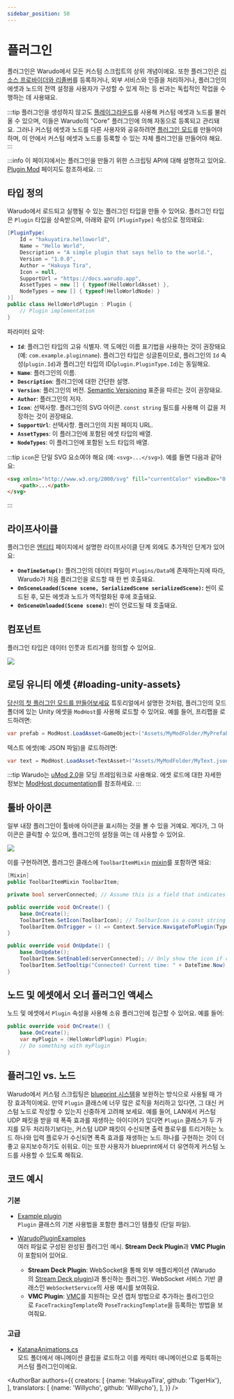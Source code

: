 ```yaml
---
sidebar_position: 50
---
```


# 플러그인

플러그인은 Warudo에서 모든 커스텀 스크립트의 상위 개념이에요. 또한 플러그인은 [리소스 프로바이더와 리졸버](resource-providers-and-resolvers)를 등록하거나, 외부 서비스와 인증을 처리하거나, 플러그인의 에셋과 노드의 전역 설정을 사용자가 구성할 수 있게 하는 등 씬과는 독립적인 작업을 수행하는 데 사용돼요.

:::tip
플러그인을 생성하지 않고도 [플레이그라운드](../playground)를 사용해 커스텀 에셋과 노드를 불러올 수 있으며, 이들은 Warudo의 "Core" 플러그인에 의해 자동으로 등록되고 관리돼요. 그러나 커스텀 에셋과 노드를 다른 사용자와 공유하려면 [플러그인 모드](../plugin-mod)를 만들어야 하며, 이 안에서 커스텀 에셋과 노드를 등록할 수 있는 자체 플러그인을 만들어야 해요.
:::

:::info
이 페이지에서는 플러그인을 만들기 위한 스크립팅 API에 대해 설명하고 있어요. [Plugin Mod](../plugin-mod) 페이지도 참조하세요.
:::

## 타입 정의

Warudo에서 로드되고 실행될 수 있는 플러그인 타입을 만들 수 있어요. 플러그인 타입은 `Plugin` 타입을 상속받으며, 아래와 같이 `[PluginType]` 속성으로 정의돼요:

```csharp
[PluginType(
    Id = "hakuyatira.helloworld",
    Name = "Hello World",
    Description = "A simple plugin that says hello to the world.",
    Version = "1.0.0",
    Author = "Hakuya Tira",
    Icon = null,
    SupportUrl = "https://docs.warudo.app",
    AssetTypes = new [] { typeof(HelloWorldAsset) },
    NodeTypes = new [] { typeof(HelloWorldNode) }
)]
public class HelloWorldPlugin : Plugin {
    // Plugin implementation
}
```

파라미터 요약:

- **`Id`**: 플러그인 타입의 고유 식별자. 역 도메인 이름 표기법을 사용하는 것이 권장돼요 (예: `com.example.pluginname`). 플러그인 타입은 싱글톤이므로, 플러그인의 `Id` 속성(`plugin.Id`)과 플러그인 타입의 ID(`plugin.PluginType.Id`)는 동일해요.
- **`Name`**: 플러그인의 이름.
- **`Description`**: 플러그인에 대한 간단한 설명.
- **`Version`**: 플러그인의 버전. [Semantic Versioning](https://semver.org/) 표준을 따르는 것이 권장돼요.
- **`Author`**: 플러그인의 저자.
- **`Icon`**: 선택사항. 플러그인의 SVG 아이콘. `const string` 필드를 사용해 이 값을 저장하는 것이 권장돼요.
- **`SupportUrl`**: 선택사항. 플러그인의 지원 페이지 URL.
- **`AssetTypes`**: 이 플러그인에 포함된 에셋 타입의 배열.
- **`NodeTypes`**: 이 플러그인에 포함된 노드 타입의 배열.

:::tip
`icon`은 단일 SVG 요소여야 해요 (예: `<svg>...</svg>`). 예를 들면 다음과 같아요:
```html
<svg xmlns="http://www.w3.org/2000/svg" fill="currentColor" viewBox="0 0 512 512">
    <path>...</path>
</svg>
```
:::

## 라이프사이클

플러그인은 [엔티티](entities#lifecycle) 페이지에서 설명한 라이프사이클 단계 외에도 추가적인 단계가 있어요:

- **`OneTimeSetup()`:** 플러그인의 데이터 파일이 `Plugins/Data`에 존재하는지에 따라, Warudo가 처음 플러그인을 로드할 때 한 번 호출돼요.
- **`OnSceneLoaded(Scene scene, SerializedScene serializedScene)`:** 씬이 로드된 후, 모든 에셋과 노드가 역직렬화된 후에 호출돼요.
- **`OnSceneUnloaded(Scene scene)`:** 씬이 언로드될 때 호출돼요.

## 컴포넌트

플러그인 타입은 데이터 인풋과 트리거를 정의할 수 있어요.

![](/doc-img/en-custom-plugin-1.png)

## 로딩 유니티 에셋 {#loading-unity-assets}

[당신의 첫 플러그인 모드를 만들어보세요](../creating-your-first-plugin-mod) 튜토리얼에서 설명한 것처럼, 플러그인의 모드 폴더에 있는 Unity 에셋을 `ModHost`를 사용해 로드할 수 있어요. 예를 들어, 프리팹을 로드하려면:

```csharp
var prefab = ModHost.LoadAsset<GameObject>("Assets/MyModFolder/MyPrefab.prefab");
```

텍스트 에셋(예: JSON 파일)을 로드하려면:

```csharp
var text = ModHost.LoadAsset<TextAsset>("Assets/MyModFolder/MyText.json");
```

:::tip
Warudo는 [uMod 2.0](https://trivialinteractive.co.uk/products.html)을 모딩 프레임워크로 사용해요. 에셋 로드에 대한 자세한 정보는 [ModHost documentation](https://trivialinteractive.co.uk/products/documentation/umod_20/scriptingreference/html/T_UMod_ModHost.htm)를 참조하세요.
:::

## 툴바 아이콘

일부 내장 플러그인이 툴바에 아이콘을 표시하는 것을 볼 수 있을 거예요. 게다가, 그 아이콘은 클릭할 수 있으며, 플러그인의 설정을 여는 데 사용할 수 있어요.

![](/doc-img/en-custom-plugin-2.png)

이를 구현하려면, 플러그인 클래스에 `ToolbarItemMixin` [mixin](mixins)를 포함하면 돼요:

```csharp
[Mixin]
public ToolbarItemMixin ToolbarItem;

private bool serverConnected; // Assume this is a field that indicates whether the plugin is connected to an external server

public override void OnCreate() {
    base.OnCreate();
    ToolbarItem.SetIcon(ToolbarIcon); // ToolbarIcon is a const string that contains a SVG icon
    ToolbarItem.OnTrigger = () => Context.Service.NavigateToPlugin(Type.Id); // Open the plugin settings when the icon is clicked
}

public override void OnUpdate() {
    base.OnUpdate();
    ToolbarItem.SetEnabled(serverConnected); // Only show the icon if connected to the server
    ToolbarItem.SetTooltip("Connected! Current time: " + DateTime.Now); // Set a tooltip that is displayed when the user hovers over the icon
}
```

## 노드 및 에셋에서 오너 플러그인 액세스

노드 및 에셋에서 `Plugin` 속성을 사용해 소유 플러그인에 접근할 수 있어요. 예를 들어:

```csharp
public override void OnCreate() {
    base.OnCreate();
    var myPlugin = (HelloWorldPlugin) Plugin;
    // Do something with myPlugin
}
```

## 플러그인 vs. 노드

Warudo에서 커스텀 스크립팅은 [blueprint 시스템](../../blueprints/overview.md)을 보완하는 방식으로 사용될 때 가장 효과적이에요. 만약 `Plugin` 클래스에 너무 많은 로직을 처리하고 있다면, 그 대신 커스텀 노드로 작성할 수 있는지 신중하게 고려해 보세요. 예를 들어, LAN에서 커스텀 UDP 패킷을 받을 때 폭죽 효과를 재생하는 아이디어가 있다면 `Plugin` 클래스가 두 가지를 모두 처리하기보다는, 커스텀 UDP 패킷이 수신되면 출력 플로우를 트리거하는 노드 하나와 입력 플로우가 수신되면 폭죽 효과를 재생하는 노드 하나를 구현하는 것이 더 좋고 유지보수하기도 쉬워요. 이는 또한 사용자가 blueprint에서 더 유연하게 커스텀 노드를 사용할 수 있도록 해줘요.

## 코드 예시

### 기본

- [Example plugin](https://gist.github.com/TigerHix/b78aabffc2d03346ff3da526706ce2ca)  
`Plugin` 클래스의 기본 사용법을 포함한 플러그인 템플릿 (단일 파일).

- [WarudoPluginExamples](https://github.com/HakuyaLabs/WarudoPluginExamples)  
여러 파일로 구성된 완성된 플러그인 예시. **Stream Deck Plugin**과 **VMC Plugin**이 포함되어 있어요.
    - **Stream Deck Plugin**: WebSocket을 통해 외부 애플리케이션 (Warudo의 [Stream Deck plugin](https://apps.elgato.com/plugins/warudo.streamdeck))과 통신하는 플러그인. WebSocket 서비스 기반 클래스인 `WebSocketService`의 사용 예시를 보여줘요.
    - **VMC Plugin**: [VMC](https://protocol.vmc.info/english)를 지원하는 모션 캡처 방법으로 추가하는 플러그인으로 `FaceTrackingTemplate`와 `PoseTrackingTemplate`을 등록하는 방법을 보여줘요.

### 고급

- [KatanaAnimations.cs](https://gist.github.com/TigerHix/2cb8052b0e8aeeb7f9cb796dc7edc6a3)  
모드 폴더에서 애니메이션 클립을 로드하고 이를 캐릭터 애니메이션으로 등록하는 커스텀 플러그인이에요.

<AuthorBar authors={{
creators: [
{name: 'HakuyaTira', github: 'TigerHix'},
],
translators: [
    {name: 'Willycho', github: 'Willycho'},
],
}} />
